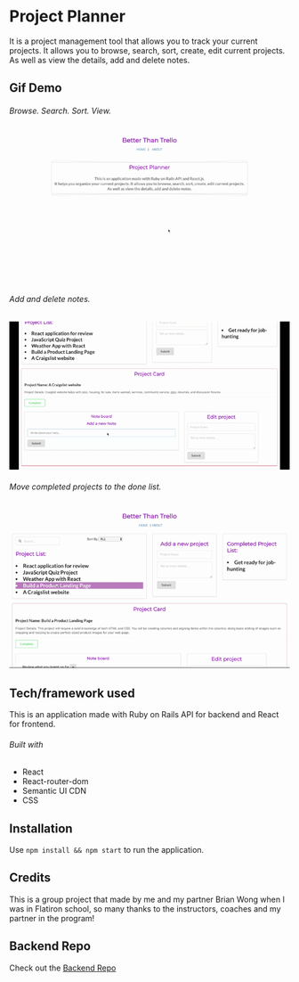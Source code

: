 # Project Planner

It is a project management tool that allows you to track your current projects. It allows you to browse, search, sort, create, edit current projects. As well as view the details, add and delete notes.


## Gif Demo
###### Browse. Search. Sort. View.
![gifOfHomePage](demo/pphome.gif)

###### Add and delete notes.
![gifOfNote](demo/PPnote.gif)

###### Move completed projects to the done list.
![gifOfComplete](demo/PPcomplete.gif)



## Tech/framework used

This is an application made with Ruby on Rails API for backend and React for frontend.

###### Built with
- React
- React-router-dom
- Semantic UI CDN
- CSS



## Installation
Use `npm install && npm start` to run the application.



## Credits
This is a group project that made by me and my partner Brian Wong when I was in Flatiron school, so many thanks to the instructors, coaches and my partner in the program!



## Backend Repo
Check out the [Backend Repo](https://github.com/yukiyao119/project-planner-backend)

